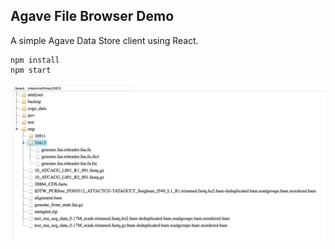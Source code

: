 Agave File Browser Demo
-----------------------

A simple Agave Data Store client using React.

```
npm install
npm start
```

![Screenshot](https://raw.githubusercontent.com/mbomhoff/agave-file-browser-demo/master/screenshot.png)
